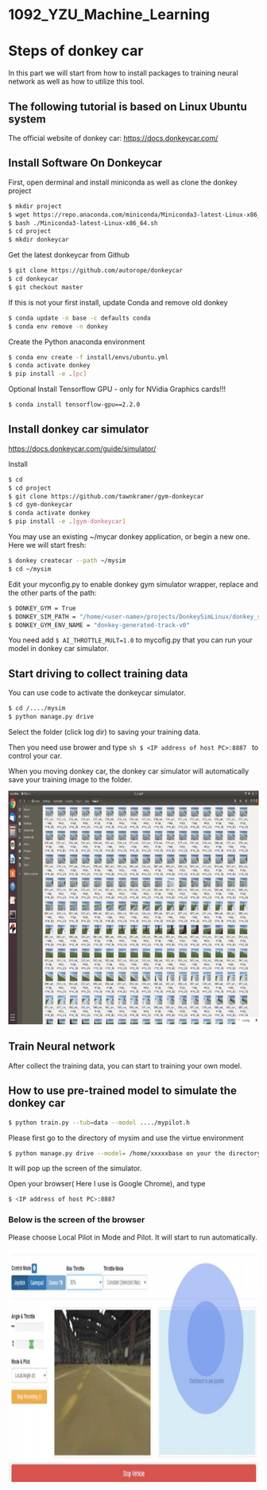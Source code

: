 # 1092_YZU_Machine_Learning


# Steps of donkey car
In this part we will start from how to install packages to training neural network as well as how to utilize this tool.

## The following tutorial is based on Linux Ubuntu system


The official website of donkey car:
https://docs.donkeycar.com/

## Install Software On Donkeycar



First, open derminal and install miniconda as well as clone the donkey project

```sh
$ mkdir project
$ wget https://repo.anaconda.com/miniconda/Miniconda3-latest-Linux-x86_64.sh
$ bash ./Miniconda3-latest-Linux-x86_64.sh
$ cd project
$ mkdir donkeycar
```

Get the latest donkeycar from Github

```sh
$ git clone https://github.com/autorope/donkeycar
$ cd donkeycar
$ git checkout master
```
If this is not your first install, update Conda and remove old donkey

```sh
$ conda update -n base -c defaults conda
$ conda env remove -n donkey
```
Create the Python anaconda environment

```sh
$ conda env create -f install/envs/ubuntu.yml
$ conda activate donkey
$ pip install -e .[pc]
```
Optional Install Tensorflow GPU - only for NVidia Graphics cards!!!

```sh
$ conda install tensorflow-gpu==2.2.0
```


## Install donkey car simulator
https://docs.donkeycar.com/guide/simulator/

Install

```sh
$ cd
$ cd project
$ git clone https://github.com/tawnkramer/gym-donkeycar
$ cd gym-donkeycar
$ conda activate donkey
$ pip install -e .[gym-donkeycar]

```

You may use an existing ~/mycar donkey application, or begin a new one. Here we will start fresh:

```sh
$ donkey createcar --path ~/mysim
$ cd ~/mysim

```
Edit your myconfig.py to enable donkey gym simulator wrapper, replace <user-name> and the other parts of the path:

```sh
$ DONKEY_GYM = True
$ DONKEY_SIM_PATH = "/home/<user-name>/projects/DonkeySimLinux/donkey_sim.x86_64"
$ DONKEY_GYM_ENV_NAME = "donkey-generated-track-v0"
```
You need add  ```$ AI_THROTTLE_MULT=1.0``` to mycofig.py that you can run your model in donkey car simulator.
## Start driving to collect training data
  
 You can use code to activate the donkeycar simulator.
 ```sh
 $ cd /..../mysim
 $ python manage.py drive
 ```
  
Select the folder (click log dir) to saving your training data.

Then you need use brower and type   ```sh $ <IP address of host PC>:8887 ``` to control your car.
  
When you moving donkey car, the donkey car simulator will automatically save your training image to the folder.

<div align=center><img width="850" height="470" src="https://github.com/DV6462/1092_YZU_Machine_Learning/blob/main/images/file.png"/></div>
  
  
## Train Neural network
After collect the training data, you can start to training your own model.

  
  
## How to use pre-trained model to simulate the donkey car
  
```sh
$ python train.py --tub=data --model ..../mypilot.h
```
  

Please first go to the directory of mysim and use the virtue environment
  
```sh
$ python manage.py drive --model= /home/xxxxxbase on your the directory of your model
```
It will pop up the screen of the simulator.
  
Open your browser( Here I use is Google Chrome), and type 
  
  ```sh
$ <IP address of host PC>:8887
```
### Below is the screen of the browser
Please choose Local Pilot in Mode and Pilot. It will start to run automatically.

<div align=center><img width="850" height="470" src="https://github.com/DV6462/1092_YZU_Machine_Learning/blob/main/images/%E8%A8%BB%E8%A7%A3%202021-06-13%20150354.jpg"/></div>
  
